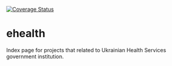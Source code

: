 [![Coverage Status](https://coveralls.io/repos/github/Nebo15/ehealth.api/badge.svg?branch=master)](https://coveralls.io/github/Nebo15/ehealth.api?branch=master)

# ehealth
Index page for projects that related to Ukrainian Health Services government institution.

